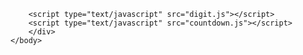 
<html>
	<head>
	<meta charset="UTF=8">
	<title></title>
	</head>
	<body>
		<div margin:0 auto;width:100%;height:100%>
		<canvas id="canvas" style="display:block;margin:50px auto;position:absolute;vertical-align:top; ">
		</canvas>
		
		<script type="text/javascript" src="digit.js"></script>
		<script type="text/javascript" src="countdown.js"></script>
		</div>
	</body>
</html>
